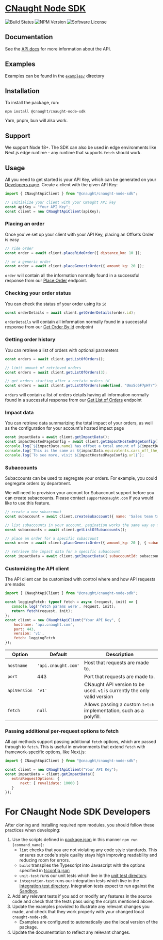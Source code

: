 # [CNaught Node SDK](https://docs.cnaught.com/sdks/node/)

[![Build Status](https://github.com/CNaught-Inc/cnaught-node-sdk/actions/workflows/build_test.yml/badge.svg?branch=main)](https://github.com/CNaught-Inc/cnaught-node-sdk/actions/workflows/build_test.yml)
[![NPM Version](https://badgen.net/npm/v/@cnaught%2Fcnaught-node-sdk)](https://www.npmjs.com/package/@cnaught/cnaught-node-sdk)
[![Software License](https://badgen.net/static/license/MIT/grey)](https://github.com/cnaught-inc/cnaught-node-sdk/blob/main/LICENSE)

## Documentation

See the [API docs](https://docs.cnaught.com) for more information about the API.

## Examples

Examples can be found in the [`examples/`](https://github.com/cnaught-inc/cnaught-node-sdk/tree/main/examples) directory

## Installation

To install the package, run:

    npm install @cnaught/cnaught-node-sdk

Yarn, pnpm, bun will also work.

## Support

We support Node 18+. The SDK can also be used in edge environments like Next.js edge runtime - any runtime 
that supports `fetch` should work.

## Usage

All you need to get started is your API Key, which can be generated on
your [Developers page](https://app.cnaught.com/apikeys). Create a client with the
given API Key:

```javascript
import { CNaughtApiClient } from "@cnaught/cnaught-node-sdk";

// Initialize your client with your CNaught API key
const apiKey = "Your API Key";
const client = new CNaughtApiClient(apiKey);
```

### Placing an order

Once you've set up your client with your API Key, placing an Offsets Order is easy

```javascript
// ride order
const order = await client.placeRideOrder({ distance_km: 10 });

// or a generic order
const order = await client.placeGenericOrder({ amount_kg: 20 });
```

`order` will contain all the information normally found in a successful response from our
[Place Order](https://docs.cnaught.com/api/reference/#operation/SubmitOrder) endpoint.

### Checking your order status

You can check the status of your order using its `id`

```javascript
const orderDetails = await client.getOrderDetails(order.id);
```

`orderDetails` will contain all information normally found in a successful response from
our [Get Order By Id](https://docs.cnaught.com/api/reference/#operation/GetOrderById) endpoint

### Getting order history

You can retrieve a list of orders with optional parameters

```javascript
const orders = await client.getListOfOrders();

// limit amount of retrieved orders
const orders = await client.getListOfOrders(3);

// get orders starting after a certain orders id
const orders = await client.getListOfOrders(undefined, "Umx5c6F7pH7r");
```

`orders` will contain a list of orders details having all information normally found in a successful response
from our [Get List of Orders](https://docs.cnaught.com/api/reference/#operation/GetListOfOrder) endpoint

### Impact data

You can retrieve data summarizing the total impact of your orders, as well as the configuration for your
account's hosted impact page

```javascript
const impactData = await client.getImpactData();
const impactHostedPageConfig = await client.getImpactHostedPageConfig();
console.log(`${impactData.name} has offset a total amount of ${impactData.total_offset_kgs} kg CO2e since ${impactData.since_date}`);
console.log(`This is the same as ${impactData.equivalents.cars_off_the_road} cars off the road`);
console.log(`To see more, visit ${impactHostedPageConfig.url}`);
```

### Subaccounts

Subaccounts can be used to segregate your orders. For example, you could segregate orders by department.

We will need to provision your account for Subaccount support before you can create subaccounts. Please contact
`support@cnaught.com` if you would like to use this feature.

```javascript
// create a new subaccount
const subaccount = await client.createSubaccount({ name: 'Sales team travel' });

// list subaccounts in your account. pagination works the same way as for orders. 
const subaccounts = await client.getListOfSubaccounts();

// place an order for a specific subaccount
const order = await client.placeGenericOrder({ amount_kg: 20 }, { subaccountId: subaccount.id });

// retrieve the impact data for a specific subaccount 
const impactData = await client.getImpactData({ subaccountId: subaccount.id });
```

### Customizing the API client

The API client can be customized with control where and how API requests are made:

```javascript
import { CNaughtApiClient } from "@cnaught/cnaught-node-sdk";

const loggingFetch: typeof fetch = async (request, init) => {
   console.log('fetch params were', request, init);
   return fetch(request, init);
};
const client = new CNaughtApiClient("Your API Key", { 
    hostname: 'api.cnaught.com',
    port: 443,
    version: 'v1',
    fetch: loggingFetch 
});
```

| Option       | Default             | Description                                                          |
|--------------|---------------------|----------------------------------------------------------------------|
| `hostname`   | `'api.cnaught.com'` | Host that requests are made to.                                      |
| `port`       | 443                 | Port that requests are made to.                                      |
| `apiVersion` | `'v1'`              | CNaught API version to be used. `v1` is currently the only valid version |
| `fetch`      | `null`              | Allows passing a custom `fetch` implementation, such as a polyfill.  |

### Passing additional per-request options to fetch

All api methods support passing additional `fetch` options, which are passed through to `fetch`. This is useful
in environments that extend `fetch` with framework-specific options, like Next.js:

```javascript
import { CNaughtApiClient } from "@cnaught/cnaught-node-sdk";

const client = new CNaughtApiClient("Your API Key");
const impactData = client.getImpactData({ 
   extraRequestOptions: {
       next: { revalidate: 10000 }
   }
});
```

# For CNaught Node SDK Developers

After cloning and installing required npm modules, you should follow these practices when developing:

1. Use the scripts defined in [package.json](https://github.com/cnaught-inc/cnaught-node-sdk/tree/main/package.json) in this manner `npm run [command_name]`:
   * `lint` checks that you are not violating any code style standards. This ensures our code's style quality stays high improving readability and reducing room for errors.
   * `build` transpiles the Typescript into Javascript with the options specified in [tsconfig.json](https://github.com/cnaught-inc/cnaught-node-sdk/tree/main/tsconfig.json)
   * `unit-test` runs our unit tests which live in the [unit test directory](https://github.com/cnaught-inc/cnaught-node-sdk/tree/main/test/unit).
   * `integration-test` runs our integration tests which live in the [integration test directory](https://github.com/cnaught-inc/cnaught-node-sdk/tree/main/test/integration). Integration tests expect to run against the [Sandbox](https://docs.cnaught.com/api/#sandbox-mode).
2. Add any relevant tests if you add or modify any features in the source code and check that the tests pass using the scripts mentioned above.
3. Update the examples provided to illustrate any relevant changes you made, and check that they work properly with your changed local `cnaught-node-sdk`.
   - Examples are configured to automatically use the local version of the package.
4. Update the documentation to reflect any relevant changes.
